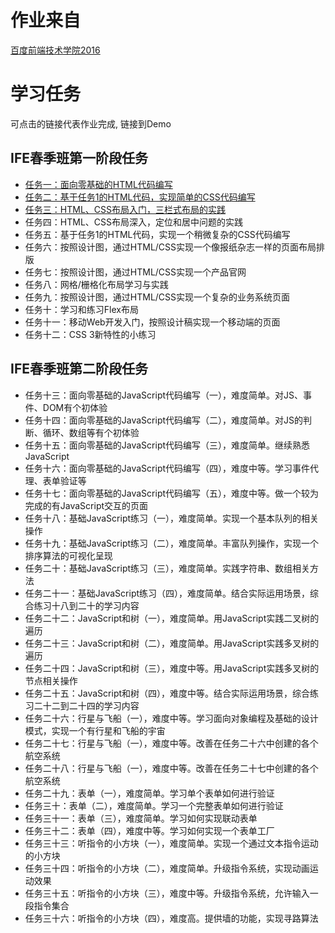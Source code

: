 # 作业来自
[百度前端技术学院2016](http://ife.baidu.com/task/all)
# 学习任务
可点击的链接代表作业完成, 链接到Demo
## IFE春季班第一阶段任务
- [任务一：面向零基础的HTML代码编写](task_01/index.html)
- [任务二：基于任务1的HTML代码，实现简单的CSS代码编写](task_02/index.html)
- [任务三：HTML、CSS布局入门，三栏式布局的实践](task_02/index.html)
- 任务四：HTML、CSS布局深入，定位和居中问题的实践
- 任务五：基于任务1的HTML代码，实现一个稍微复杂的CSS代码编写
- 任务六：按照设计图，通过HTML/CSS实现一个像报纸杂志一样的页面布局排版
- 任务七：按照设计图，通过HTML/CSS实现一个产品官网
- 任务八：网格/栅格化布局学习与实践
- 任务九：按照设计图，通过HTML/CSS实现一个复杂的业务系统页面
- 任务十：学习和练习Flex布局
- 任务十一：移动Web开发入门，按照设计稿实现一个移动端的页面
- 任务十二：CSS 3新特性的小练习

## IFE春季班第二阶段任务
- 任务十三：面向零基础的JavaScript代码编写（一），难度简单。对JS、事件、DOM有个初体验
- 任务十四：面向零基础的JavaScript代码编写（二），难度简单。对JS的判断、循环、数组等有个初体验
- 任务十五：面向零基础的JavaScript代码编写（三），难度简单。继续熟悉JavaScript
- 任务十六：面向零基础的JavaScript代码编写（四），难度中等。学习事件代理、表单验证等
- 任务十七：面向零基础的JavaScript代码编写（五），难度中等。做一个较为完成的有JavaScript交互的页面
- 任务十八：基础JavaScript练习（一），难度简单。实现一个基本队列的相关操作
- 任务十九：基础JavaScript练习（二），难度简单。丰富队列操作，实现一个排序算法的可视化呈现
- 任务二十：基础JavaScript练习（三），难度简单。实践字符串、数组相关方法
- 任务二十一：基础JavaScript练习（四），难度简单。结合实际运用场景，综合练习十八到二十的学习内容
- 任务二十二：JavaScript和树（一），难度简单。用JavaScript实践二叉树的遍历
- 任务二十三：JavaScript和树（二），难度简单。用JavaScript实践多叉树的遍历
- 任务二十四：JavaScript和树（三），难度中等。用JavaScript实践多叉树的节点相关操作
- 任务二十五：JavaScript和树（四），难度中等。结合实际运用场景，综合练习二十二到二十四的学习内容
- 任务二十六：行星与飞船（一），难度中等。学习面向对象编程及基础的设计模式，实现一个有行星和飞船的宇宙
- 任务二十七：行星与飞船（一），难度中等。改善在任务二十六中创建的各个航空系统
- 任务二十八：行星与飞船（一），难度中等。改善在任务二十七中创建的各个航空系统
- 任务二十九：表单（一），难度简单。学习单个表单如何进行验证
- 任务三十：表单（二），难度简单。学习一个完整表单如何进行验证
- 任务三十一：表单（三），难度简单。学习如何实现联动表单
- 任务三十二：表单（四），难度中等。学习如何实现一个表单工厂
- 任务三十三：听指令的小方块（一），难度简单。实现一个通过文本指令运动的小方块
- 任务三十四：听指令的小方块（二），难度简单。升级指令系统，实现动画运动效果
- 任务三十五：听指令的小方块（三），难度中等。升级指令系统，允许输入一段指令集合
- 任务三十六：听指令的小方块（四），难度高。提供墙的功能，实现寻路算法